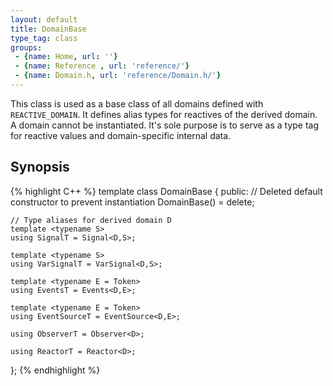 ```yaml
---
layout: default
title: DomainBase
type_tag: class
groups: 
 - {name: Home, url: ''}
 - {name: Reference , url: 'reference/'}
 - {name: Domain.h, url: 'reference/Domain.h/'}
---
```

This class is used as a base class of all domains defined with `REACTIVE_DOMAIN`.
It defines alias types for reactives of the derived domain.
A domain cannot be instantiated.
It's sole purpose is to serve as a type tag for reactive values and domain-specific internal data.

## Synopsis
{% highlight C++ %}
template <typename D>
class DomainBase
{
public:
    // Deleted default constructor to prevent instantiation
    DomainBase() = delete;

    // Type aliases for derived domain D
    template <typename S>
    using SignalT = Signal<D,S>;

    template <typename S>
    using VarSignalT = VarSignal<D,S>;

    template <typename E = Token>
    using EventsT = Events<D,E>;

    template <typename E = Token>
    using EventSourceT = EventSource<D,E>;

    using ObserverT = Observer<D>;

    using ReactorT = Reactor<D>;
};
{% endhighlight %}